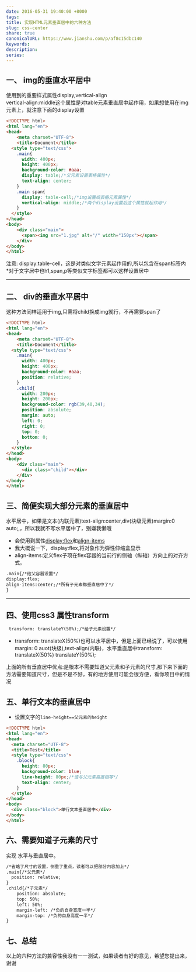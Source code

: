 ```yaml
---  
date: 2016-05-31 19:40:00 +8000  
tags:   
title: 实现HTML元素垂直居中的六种方法  
slug: css-center  
share: true  
canonicalURL: https://www.jianshu.com/p/af8c15dbc140  
keywords:   
description:   
series:   
---  
```

  
  
## 一、 img的垂直水平居中  
使用到的重要样式属性display,vertical-align  
vertical-align:middle这个属性是对table元素垂直居中起作用，如果想使用在img元素上，就注意下面的display设置  
  
```html  
<!DOCTYPE html>  
<html lang="en">  
<head>  
	<meta charset="UTF-8">  
	<title>Document</title>  
  <style type="text/css">  
    .main{  
      width: 400px;  
      height: 400px;  
      background-color: #aaa;  
      display: table;/*父元素设置表格属性*/  
      text-align: center;  
    }  
    .main span{  
      display: table-cell;/*img设置成表格元素属性*/  
      vertical-align: middle;/*两个display设置后这个属性就起作用*/  
    }  
  </style>  
</head>  
<body>  
    <div class="main">  
      <span><img src="1.jpg" alt="/" width="150px"></span>  
    </div>  
</body>  
</html>  
```  
注意: display:table-cell，这是对类似文字元素起作用的,所以包含在span标签内  
*对于文字居中也h1,span,p等类似文字标签都可以这样设置居中  
  
***  
## 二、 div的垂直水平居中  
这种方法同样适用于img,只需将child换成img就行，不再需要span了  
  
```html  
<!DOCTYPE html>  
<html lang="en">  
<head>  
    <meta charset="UTF-8">  
    <title>Document</title>  
  <style type="text/css">  
    .main{  
      width: 400px;  
      height: 400px;  
      background-color: #aaa;  
      position: relative;  
    }  
    .child{  
      width: 200px;  
      height: 200px;  
      background-color: rgb(39,40,34);  
      position: absolute;  
      margin: auto;  
      left: 0;  
      right: 0;  
      top: 0;  
      bottom: 0;  
    }  
  </style>  
</head>  
<body>  
    <div class="main">  
      <div class="child"></div>  
    </div>  
</body>  
</html>  
```  
  
##  三、简便实现大部分元素的垂直居中  
  
水平居中，如果是文本(内联元素)text-align:center,div(块级元素)margin:0 auto;,，所以我就不写水平居中了，别嫌我懒哦  
  
* 会使用到属性[display:flex](http://blog.csdn.net/sinat_32124195/article/details/50760597)和[align-items](http://blog.csdn.net/sinat_32124195/article/details/50760597)  
* 我大概说一下，display:flex,将对象作为弹性伸缩盒显示  
* align-items:定义flex子项在flex容器的当前行的侧轴（纵轴）方向上的对齐方式。  
  
```html  
.main{/*给父容器设置*/  
display:flex;  
align-items:center;/*所有子元素都垂直居中了*/  
}  
```  
***  
## 四、使用css3 属性transform  
```html  
 transform: translateY(50%);/*给子元素设置*/  
```  
  
* transform: translateX(50%)也可以水平居中，但是上面已经说了，可以使用margin: 0 auot(块级),text-align(内联)，水平垂直居中transform: translateX(50%) translateY(50%);  
  
上面的所有垂直居中优点:是根本不需要知道父元素和子元素的尺寸,那下来下面的方法需要知道尺寸，但是不是不好，有的地方使用可能会很方便，看你项目中的情况  
  
## 五、单行文本的垂直居中  
  
* 设置文字的`line-height==父元素的height`  
```html  
<!DOCTYPE html>  
<html lang="en">  
<head>  
  <meta charset="UTF-8">  
  <title>Test</title>  
  <style type="text/css">  
    .block{  
      height: 80px;  
      background-color: blue;  
      line-height: 80px;/*值与父元素高度相等*/  
      text-align: center;  
    }  
  </style>  
</head>  
<body>  
  <div class="block">单行文本垂直居中</div>  
</body>  
</html>  
```  
## 六、需要知道子元素的尺寸  
  
实现 水平与垂直居中。  
```html  
/*省略了尺寸的设置，侧重了重点，读者可以把部分内容加上*/  
.main{/*父元素*/  
  position: relative;  
}  
.child{/*子元素*/  
	position: absolute;  
	top: 50%;  
	left: 50%;  
	margin-left: /*负的自身宽度一半*/  
	margin-top: /*负的自身高度一半*/  
}  
```  
## 七、总结  
以上的六种方法的兼容性我没有一一测试，如果读者有好的意见，希望您提出来，谢谢  
